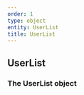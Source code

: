 ```yaml
---
order: 1
type: object
entity: UserList
title: UserList
---
```


## UserList

### The UserList object
